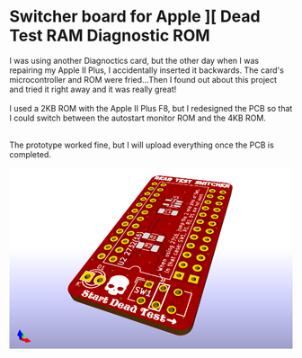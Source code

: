 # Switcher board for Apple ][ Dead Test RAM Diagnostic ROM

I was using another Diagnoctics card, but the other day when I was repairing my Apple II Plus, I accidentally inserted it backwards. The card's microcontroller and ROM were fried...Then I found out about this project and tried it right away and it was really great!<BR><BR>I used a 2KB ROM with the Apple II Plus F8, but I redesigned the PCB so that I could switch between the autostart monitor ROM and the 4KB ROM.<BR><BR>

The prototype worked fine, but I will upload everything once the PCB is completed.

<img src="Pictures/DTS_V1.1-a.png" width="520px"><BR><BR>

